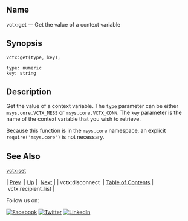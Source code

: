<a name="lua.ref.vctx_get"></a>
## Name

vctx:get — Get the value of a context variable

<a name="idp19265232"></a>
## Synopsis

`vctx:get(type, key);`

```
type: numeric
key: string
```
<a name="idp19268208"></a>
## Description

Get the value of a context variable. The `type` parameter can be either `msys.core.VCTX_MESS` or `msys.core.VCTX_CONN`. The `key` parameter is the name of the context variable that you wish to retrieve.

Because this function is in the `msys.core` namespace, an explicit `require('msys.core')` is not necessary.

<a name="idp19273328"></a>
## See Also

[vctx:set](lua.ref.vctx_set.php "vctx:set")

| [Prev](lua.ref.vctx_disconnect.php)  | [Up](lua.function.details.php) |  [Next](lua.ref.vctx_recipient_list.php) |
| vctx:disconnect  | [Table of Contents](index.php) |  vctx:recipient_list |

Follow us on:

[![Facebook](https://support.messagesystems.com/images/icon-facebook.png)](http://www.facebook.com/messagesystems) [![Twitter](https://support.messagesystems.com/images/icon-twitter.png)](http://twitter.com/#!/MessageSystems) [![LinkedIn](https://support.messagesystems.com/images/icon-linkedin.png)](http://www.linkedin.com/company/message-systems)